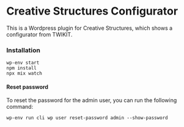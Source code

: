 # Creative Structures Configurator

This is a Wordpress plugin for Creative Structures, which shows a configurator from TWIKIT. 

### Installation
```shell
wp-env start
npm install
npx mix watch
```

#### Reset password
To reset the password for the admin user, you can run the following command:
```shell
wp-env run cli wp user reset-password admin --show-password
```
